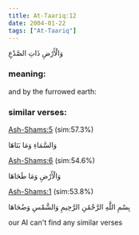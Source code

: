```yaml
---
title: At-Taariq:12
date: 2004-01-22
tags: ["At-Taariq"]
---
```

وَالْأَرْضِ ذَاتِ الصَّدْعِ
### meaning: 
and by the furrowed earth:
### similar verses: 

[Ash-Shams:5](/91/5) (sim:57.3%)

وَالسَّمَاءِ وَمَا بَنَاهَا

[Ash-Shams:6](/91/6) (sim:54.6%)

وَالْأَرْضِ وَمَا طَحَاهَا

[Ash-Shams:1](/91/1) (sim:53.8%)

بِسْمِ اللَّهِ الرَّحْمَٰنِ الرَّحِيمِ وَالشَّمْسِ وَضُحَاهَا

our AI can't find any similar verses

